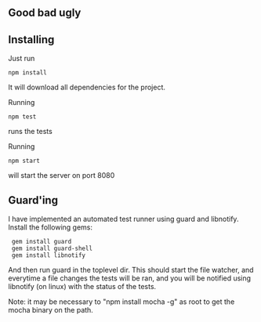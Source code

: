 ## Good bad ugly 

Installing
----------

Just run

    npm install

It will download all dependencies for the project.

Running

    npm test

runs the tests


Running

    npm start

will start the server on port 8080

Guard'ing
---------
I have implemented an automated test runner using guard and libnotify. Install the following gems:

     gem install guard
     gem install guard-shell
     gem install libnotify

And then run guard in the toplevel dir. This should start the file watcher, and everytime a file changes the tests will be ran, and you will be notified using libnotify (on linux) with the status of the tests.

Note: it may be necessary to "npm install mocha -g" as root to get the mocha binary on the path.

  

